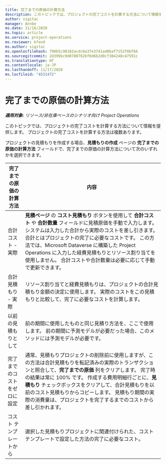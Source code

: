 ```yaml
---
title: 完了までの原価の計算方法
description: このトピックでは、プロジェクトの完了コストを計算する方法について情報を提供します。
author: sigitac
manager: Annbe
ms.date: 11/16/2020
ms.topic: article
ms.service: project-operations
ms.reviewer: kfend
ms.author: sigitac
ms.openlocfilehash: 790b5c98182acdc0a37e3741a40baf7152f0bf66
ms.sourcegitcommit: 2d399bc9d07807626f0d6b2d0cf304240c47591c
ms.translationtype: HT
ms.contentlocale: ja-JP
ms.lasthandoff: 11/17/2020
ms.locfileid: "4531472"
---
```

# <a name="cost-to-complete-methods"></a>完了までの原価の計算方法

_**適用対象:** リソース/非在庫ベースのシナリオ向け Project Operations_

このトピックでは、プロジェクトの完了コストを計算する方法について情報を提供します。 プロジェクトの完了コストを計算する方法は複数あります。 

プロジェクトの見積もりを作成する場合、**見積もりの作成** ページの **完了までの原価の計算方法** フィールドで、完了までの原価の計算方法について次のいずれかを選択できます。

| 完了までの原価の計算方法    | 内容                                                                                                                                                                                                                                                                                                                                                                                                                                                                                        |
|------------------------------|----------------------------------------------------------------------------------------------------------------------------------------------------------------------------------------------------------------------------------------------------------------------------------------------------------------------------------------------------------------------------------------------------------------------------------------------------------------------------------------------------|
| 合計コスト - 実際            | **見積ページ** の **コスト見積もり** ボタンを使用して **合計コスト** や **合計数量** フィールドに見積原価を手動で入力します。 システムは入力した合計から実際のコストを差し引きます。 合計とはプロジェクトの完了に必要なコストです。 この方法では、Microsoft Dataverse に構築した Project Operations に入力した経費見積もりとリソース割り当てを使用しません。 合計コストや合計数量は必要に応じて手動で更新できます。  |
| 合計見積もり - 実際        | リソース割り当てと経費見積もりは、プロジェクトの合計見積もり金額の決定に使用します。 実際のコストをこの見積もりと比較して、完了に必要なコストを計算します。                                                                                                                                                                                                                                                                          |
| 以前の見積もりとして         | 前の期間に使用したものと同じ見積り方法を、ここで使用します。 前の期間に予測モデルが必要だった場合、このメソッドには予測モデルが必要です。                                                                                                                                                                                                                                                                                                                           |
| 完了までのコストをゼロに設定 | 通常、見積もりプロジェクトの削除前に使用しますが、この方法は合計見積もりを転記済みの実際のトランザクションと照合して、**完了までの原価** 列をクリアします。 完了時の結果は常に 100% です。 作成する費用明細行ごとに、**見積もり** チェックボックスをクリアして、合計見積もりを以前のコスト見積もりからコピーします。 見積もり期間の実際の消費量は、プロジェクトを完了するまでのコストから差し引かれます。              |
| コスト テンプレートから           | 選択した見積もりプロジェクトに関連付けられた、コスト テンプレートで設定した方法の完了に必要なコスト。                                                                                                                                                                                                                                                                                                                                                                          |
